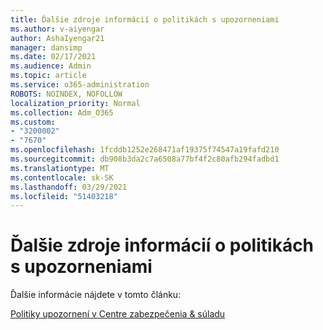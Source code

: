 ```yaml
---
title: Ďalšie zdroje informácií o politikách s upozorneniami
ms.author: v-aiyengar
author: AshaIyengar21
manager: dansimp
ms.date: 02/17/2021
ms.audience: Admin
ms.topic: article
ms.service: o365-administration
ROBOTS: NOINDEX, NOFOLLOW
localization_priority: Normal
ms.collection: Adm_O365
ms.custom:
- "3200002"
- "7670"
ms.openlocfilehash: 1fcddb1252e268471af19375f74547a19fafd210
ms.sourcegitcommit: db908b3da2c7a6508a77bf4f2c80afb294fadbd1
ms.translationtype: MT
ms.contentlocale: sk-SK
ms.lasthandoff: 03/29/2021
ms.locfileid: "51403218"
---
```

# <a name="more-resources-on-alert-policies"></a>Ďalšie zdroje informácií o politikách s upozorneniami

Ďalšie informácie nájdete v tomto článku:

[Politiky upozornení v Centre zabezpečenia & súladu](https://go.microsoft.com/fwlink/?linkid=2103211)
